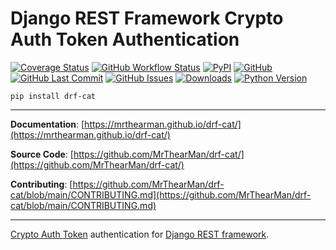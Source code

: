 # Django REST Framework Crypto Auth Token Authentication

[![Coverage Status][coverage-badge]][coverage]
[![GitHub Workflow Status][status-badge]][status]
[![PyPI][pypi-badge]][pypi]
[![GitHub][licence-badge]][licence]
[![GitHub Last Commit][repo-badge]][repo]
[![GitHub Issues][issues-badge]][issues]
[![Downloads][downloads-badge]][pypi]
[![Python Version][version-badge]][pypi]

```shell
pip install drf-cat
```

---

**Documentation**: [https://mrthearman.github.io/drf-cat/](https://mrthearman.github.io/drf-cat/)

**Source Code**: [https://github.com/MrThearMan/drf-cat/](https://github.com/MrThearMan/drf-cat/)

**Contributing**: [https://github.com/MrThearMan/drf-cat/blob/main/CONTRIBUTING.md](https://github.com/MrThearMan/drf-cat/blob/main/CONTRIBUTING.md)

---

[Crypto Auth Token] authentication for [Django REST framework].

[coverage-badge]: https://coveralls.io/repos/github/MrThearMan/drf-cat/badge.svg?branch=main
[status-badge]: https://img.shields.io/github/actions/workflow/status/MrThearMan/drf-cat/test.yml?branch=main
[pypi-badge]: https://img.shields.io/pypi/v/drf-cat
[licence-badge]: https://img.shields.io/github/license/MrThearMan/drf-cat
[repo-badge]: https://img.shields.io/github/last-commit/MrThearMan/drf-cat
[issues-badge]: https://img.shields.io/github/issues-raw/MrThearMan/drf-cat
[version-badge]: https://img.shields.io/pypi/pyversions/drf-cat
[downloads-badge]: https://img.shields.io/pypi/dm/drf-cat

[coverage]: https://coveralls.io/github/MrThearMan/drf-cat?branch=main
[status]: https://github.com/MrThearMan/drf-cat/actions/workflows/test.yml
[pypi]: https://pypi.org/project/drf-cat
[licence]: https://github.com/MrThearMan/drf-cat/blob/main/LICENSE
[repo]: https://github.com/MrThearMan/drf-cat/commits/main
[issues]: https://github.com/MrThearMan/drf-cat/issues

[Crypto Auth Token]: https://eprint.iacr.org/2018/413.pdf
[django REST framework]: https://www.django-rest-framework.org/
